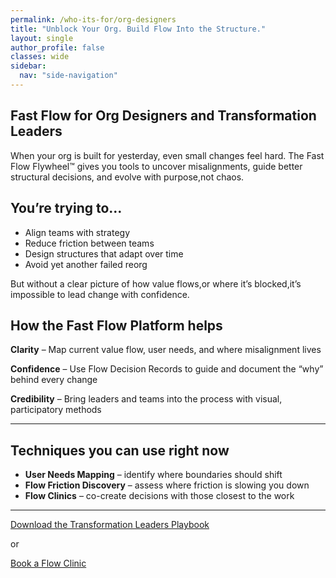 ```yaml
---
permalink: /who-its-for/org-designers
title: "Unblock Your Org. Build Flow Into the Structure."
layout: single
author_profile: false
classes: wide
sidebar:
  nav: "side-navigation"
---
```


## Fast Flow for Org Designers and Transformation Leaders

When your org is built for yesterday, even small changes feel hard. The Fast Flow Flywheel™️ gives you tools to uncover misalignments, guide better structural decisions, and evolve with purpose,not chaos.

## You’re trying to…

- Align teams with strategy
- Reduce friction between teams
- Design structures that adapt over time
- Avoid yet another failed reorg

But without a clear picture of how value flows,or where it’s blocked,it’s impossible to lead change with confidence.

## How the Fast Flow Platform helps

**Clarity** – Map current value flow, user needs, and where misalignment lives

**Confidence** – Use Flow Decision Records to guide and document the “why” behind every change

**Credibility** – Bring leaders and teams into the process with visual, participatory methods

---

## Techniques you can use right now

- **User Needs Mapping** – identify where boundaries should shift
- **Flow Friction Discovery** – assess where friction is slowing you down
- **Flow Clinics** – co-create decisions with those closest to the work

---

[Download the Transformation Leaders Playbook](/playbooks/transformation-leaders-playbook)

or

[Book a Flow Clinic](/contact)
